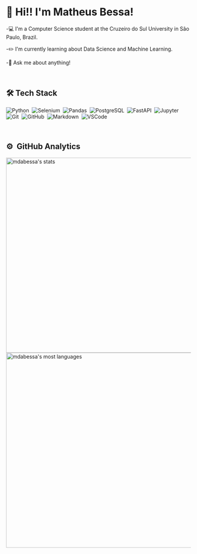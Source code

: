# 👋 Hi!! I'm Matheus Bessa!

-💻 I'm a Computer Science student at the Cruzeiro do Sul University in São Paulo, Brazil.

-✏️ I'm currently learning about Data Science and Machine Learning.

-💬 Ask me about anything!



<br>

## 🛠 Tech Stack 

![Python](https://img.shields.io/badge/-Python-05122A?style=flat&logo=python)&nbsp;
![Selenium](https://img.shields.io/badge/-Selenium-05122A?style=flat&logo=selenium)&nbsp;
![Pandas](https://img.shields.io/badge/-Pandas-05122A?style=flat&logo=pandas)&nbsp;
![PostgreSQL](https://img.shields.io/badge/-PostgreSQL-05122A?style=flat&logo=postgresql)&nbsp;
![FastAPI](https://img.shields.io/badge/-FastAPI-05122A?style=flat&logo=fastapi)&nbsp;
![Jupyter](https://img.shields.io/badge/-Jupyter-05122A?style=flat&logo=jupyter)&nbsp;
![Git](https://img.shields.io/badge/-Git-05122A?style=flat&logo=git)&nbsp;
![GitHub](https://img.shields.io/badge/-GitHub-05122A?style=flat&logo=github)&nbsp;
![Markdown](https://img.shields.io/badge/-Markdown-05122A?style=flat&logo=markdown)&nbsp;
![VSCode](https://img.shields.io/badge/-VSCode-05122A?style=flat&logo=visual-studio-code)&nbsp;

<br>

## ⚙️ &nbsp;GitHub Analytics

<p align="left">
<img width="530em" src="https://github-readme-stats.vercel.app/api?username=mdabessa&show_icons=true&theme=vision-friendly-dark" alt="mdabessa's stats"/>
<img width="530em" src="https://github-readme-stats.vercel.app/api/top-langs/?username=mdabessa&layout=compact&theme=vision-friendly-dark" alt="mdabessa's most languages"/>
</p>

<br>
